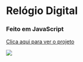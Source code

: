 # Relógio Digital
### Feito em JavaScript
<a href="https://freddydanilo.github.io/relogiodigital/">Clica aqui para ver o projeto</a>
<p></p>
<img src="https://user-images.githubusercontent.com/71949651/196794311-a2321e9b-dfb8-435d-9906-58d99c9f32b2.png"/>
